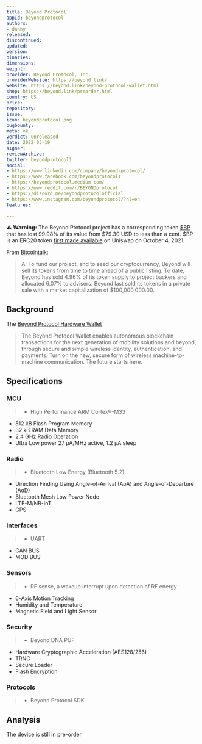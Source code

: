 ```yaml
---
title: Beyond Protocol
appId: beyondprotocol
authors:
- danny
released: 
discontinued: 
updated: 
version: 
binaries: 
dimensions: 
weight: 
provider: Beyond Protocol, Inc.
providerWebsite: https://beyond.link/
website: https://beyond.link/beyond-protocol-wallet.html
shop: https://beyond.link/preorder.html
country: US
price: 
repository: 
issue: 
icon: beyondprotocol.png
bugbounty: 
meta: ok
verdict: unreleased
date: 2022-05-19
signer: 
reviewArchive: 
twitter: beyondprotocol1
social:
- https://www.linkedin.com/company/beyond-protocol/
- https://www.facebook.com/beyondprotocol1
- https://beyondprotocol.medium.com/
- https://www.reddit.com/r/BEYONDprotocol
- https://discord.me/beyondprotocolofficial
- https://www.instagram.com/beyondprotocol/?hl=en
features: 

---
```


**⚠️ Warning:** The Beyond Protocol project has a corresponding token [$BP](https://www.coinbase.com/price/beyond-protocol) that has lost 99.98% of its value from $79.30 USD to less than a cent. $BP is an ERC20 token [first made available](https://beyondprotocol.medium.com/important-tge-updates-token-distribution-exchange-info-8bd64f3a48fd) on Uniswap on October 4, 2021.

From [Bitcointalk:](https://bitcointalk.org/index.php?topic=5331942.0)

> A: To fund our project, and to seed our cryptocurrency, Beyond will sell its tokens from time to time ahead of a public listing. To date, Beyond has sold 4.96% of its token supply to project backers and allocated 6.07% to advisers. Beyond last sold its tokens in a private sale with a market capitalization of $100,000,000.00.

## Background 

The [Beyond Protocol Hardware Wallet](https://beyond.link/beyond-protocol-wallet.html)

> The Beyond Protocol Wallet enables autonomous blockchain transactions for the next generation of mobility solutions and beyond, through secure and simple wireless identity, authentication, and payments. Turn on the new, secure form of wireless machine-to-machine communication. The future starts here.

## Specifications

### MCU

>- High Performance ARM Cortex®-M33
- 512 kB Flash Program Memory
- 32 kB RAM Data Memory
- 2.4 GHz Radio Operation
- Ultra Low power 27 µA/MHz active, 1.2 µA sleep

### Radio

>- Bluetooth Low Energy (Bluetooth 5.2)
- Direction Finding Using Angle-of-Arrival (AoA) and Angle-of-Departure (AoD)
- Bluetooth Mesh Low Power Node
- LTE-M/NB-IoT
- GPS

### Interfaces

>- UART
- CAN BUS
- MOD BUS

### Sensors

>- RF sense, a wakeup interrupt upon detection of RF energy
- 6-Axis Motion Tracking
- Humidity and Temperature
- Magnetic Field and Light Sensor

### Security

>- Beyond DNA PUF
- Hardware Cryptographic Acceleration (AES128/256)
- TRNG
- Secure Loader
- Flash Encryption

### Protocols

> - Beyond Protocol SDK

## Analysis 

The device is still in pre-order




